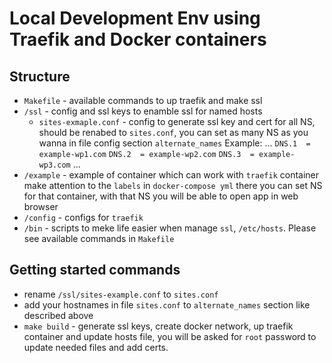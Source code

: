 # Local Development Env using Traefik and Docker containers

## Structure

- `Makefile` - available commands to up traefik and make ssl
- `/ssl` - config and ssl keys to enamble ssl for named hosts
  - `sites-exmaple.conf` - config to generate ssl key and cert for all NS, should be renabed to `sites.conf`,
    you can set as many NS as you wanna in file config section `alternate_names`
    Example:
    ...
    `DNS.1  = example-wp1.com`
    `DNS.2  = example-wp2.com`
    `DNS.3  = example-wp3.com`
    ...
- `/example` - example of container which can work with `traefik` container
  make attention to the `labels` in `docker-compose yml` there you can set NS for that container,
  with that NS you will be able to open app in web browser
- `/config` - configs for `traefik`
- `/bin` - scripts to meke life easier when manage `ssl`, `/etc/hosts`.
  Please see available commands in `Makefile`

## Getting started commands

- rename `/ssl/sites-example.conf` to `sites.conf`
- add your hostnames in file `sites.conf` to `alternate_names` section like described above
- `make build` - generate ssl keys, create docker network, up traefik container and update hosts file,
  you will be asked for `root` password to update needed files and add certs.

